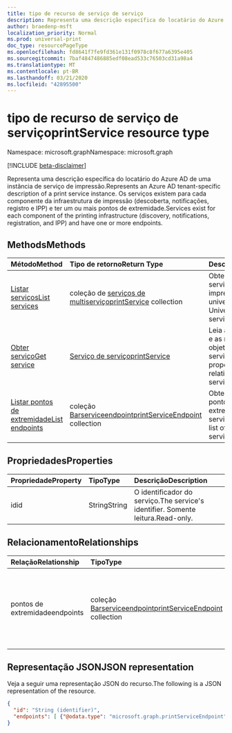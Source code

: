 ```yaml
---
title: tipo de recurso de serviço de serviço
description: Representa uma descrição específica do locatário do Azure AD de uma instância de serviço de impressão. Existem serviços para cada componente da infraestrutura de impressão (por exemplo, descoberta, notificações, registro e IPP) e ter um ou mais pontos de extremidade.
author: braedenp-msft
localization_priority: Normal
ms.prod: universal-print
doc_type: resourcePageType
ms.openlocfilehash: fd8641f7fe9fd361e131f0978c8f677a6395e405
ms.sourcegitcommit: 7baf4847486885edf08ead533c76503cd31a98a4
ms.translationtype: MT
ms.contentlocale: pt-BR
ms.lasthandoff: 03/21/2020
ms.locfileid: "42895500"
---
```

# <a name="printservice-resource-type"></a><span data-ttu-id="1026e-104">tipo de recurso de serviço de serviço</span><span class="sxs-lookup"><span data-stu-id="1026e-104">printService resource type</span></span>

<span data-ttu-id="1026e-105">Namespace: microsoft.graph</span><span class="sxs-lookup"><span data-stu-id="1026e-105">Namespace: microsoft.graph</span></span>

[!INCLUDE [beta-disclaimer](../../includes/beta-disclaimer.md)]

<span data-ttu-id="1026e-106">Representa uma descrição específica do locatário do Azure AD de uma instância de serviço de impressão.</span><span class="sxs-lookup"><span data-stu-id="1026e-106">Represents an Azure AD tenant-specific description of a print service instance.</span></span> <span data-ttu-id="1026e-107">Os serviços existem para cada componente da infraestrutura de impressão (descoberta, notificações, registro e IPP) e ter um ou mais pontos de extremidade.</span><span class="sxs-lookup"><span data-stu-id="1026e-107">Services exist for each component of the printing infrastructure (discovery, notifications, registration, and IPP) and have one or more endpoints.</span></span>

## <a name="methods"></a><span data-ttu-id="1026e-108">Methods</span><span class="sxs-lookup"><span data-stu-id="1026e-108">Methods</span></span>

| <span data-ttu-id="1026e-109">Método</span><span class="sxs-lookup"><span data-stu-id="1026e-109">Method</span></span>       | <span data-ttu-id="1026e-110">Tipo de retorno</span><span class="sxs-lookup"><span data-stu-id="1026e-110">Return Type</span></span> | <span data-ttu-id="1026e-111">Descrição</span><span class="sxs-lookup"><span data-stu-id="1026e-111">Description</span></span> |
|:-------------|:------------|:------------|
| [<span data-ttu-id="1026e-112">Listar serviços</span><span class="sxs-lookup"><span data-stu-id="1026e-112">List services</span></span>](../api/print-list-services.md) | <span data-ttu-id="1026e-113">coleção de [serviços de multiserviço](printservice.md)</span><span class="sxs-lookup"><span data-stu-id="1026e-113">[printService](printservice.md) collection</span></span> | <span data-ttu-id="1026e-114">Obtenha uma lista de serviços de impressão universal.</span><span class="sxs-lookup"><span data-stu-id="1026e-114">Get a list of Universal Print services.</span></span> |
| [<span data-ttu-id="1026e-115">Obter serviço</span><span class="sxs-lookup"><span data-stu-id="1026e-115">Get service</span></span>](../api/printservice-get.md) | [<span data-ttu-id="1026e-116">Serviço de serviço</span><span class="sxs-lookup"><span data-stu-id="1026e-116">printService</span></span>](printservice.md) | <span data-ttu-id="1026e-117">Leia as propriedades e as relações do objeto de serviço.</span><span class="sxs-lookup"><span data-stu-id="1026e-117">Read the properties and relationships of service object.</span></span> |
| [<span data-ttu-id="1026e-118">Listar pontos de extremidade</span><span class="sxs-lookup"><span data-stu-id="1026e-118">List endpoints</span></span>](../api/printservice-list-endpoints.md) | <span data-ttu-id="1026e-119">coleção [Barserviceendpoint](printserviceendpoint.md)</span><span class="sxs-lookup"><span data-stu-id="1026e-119">[printServiceEndpoint](printserviceendpoint.md) collection</span></span> | <span data-ttu-id="1026e-120">Obter uma lista de pontos de extremidade que um serviço fornece.</span><span class="sxs-lookup"><span data-stu-id="1026e-120">Get a list of endpoints that a service provides.</span></span> |

## <a name="properties"></a><span data-ttu-id="1026e-121">Propriedades</span><span class="sxs-lookup"><span data-stu-id="1026e-121">Properties</span></span>
| <span data-ttu-id="1026e-122">Propriedade</span><span class="sxs-lookup"><span data-stu-id="1026e-122">Property</span></span>     | <span data-ttu-id="1026e-123">Tipo</span><span class="sxs-lookup"><span data-stu-id="1026e-123">Type</span></span>        | <span data-ttu-id="1026e-124">Descrição</span><span class="sxs-lookup"><span data-stu-id="1026e-124">Description</span></span> |
|:-------------|:------------|:------------|
|<span data-ttu-id="1026e-125">id</span><span class="sxs-lookup"><span data-stu-id="1026e-125">id</span></span>|<span data-ttu-id="1026e-126">String</span><span class="sxs-lookup"><span data-stu-id="1026e-126">String</span></span>|<span data-ttu-id="1026e-127">O identificador do serviço.</span><span class="sxs-lookup"><span data-stu-id="1026e-127">The service's identifier.</span></span> <span data-ttu-id="1026e-128">Somente leitura.</span><span class="sxs-lookup"><span data-stu-id="1026e-128">Read-only.</span></span>|

## <a name="relationships"></a><span data-ttu-id="1026e-129">Relacionamento</span><span class="sxs-lookup"><span data-stu-id="1026e-129">Relationships</span></span>
| <span data-ttu-id="1026e-130">Relação</span><span class="sxs-lookup"><span data-stu-id="1026e-130">Relationship</span></span> | <span data-ttu-id="1026e-131">Tipo</span><span class="sxs-lookup"><span data-stu-id="1026e-131">Type</span></span>        | <span data-ttu-id="1026e-132">Descrição</span><span class="sxs-lookup"><span data-stu-id="1026e-132">Description</span></span> |
|:-------------|:------------|:------------|
|<span data-ttu-id="1026e-133">pontos de extremidade</span><span class="sxs-lookup"><span data-stu-id="1026e-133">endpoints</span></span>|<span data-ttu-id="1026e-134">coleção [Barserviceendpoint](printserviceendpoint.md)</span><span class="sxs-lookup"><span data-stu-id="1026e-134">[printServiceEndpoint](printserviceendpoint.md) collection</span></span>| <span data-ttu-id="1026e-135">Pontos de extremidade que podem ser usados para acessar o serviço.</span><span class="sxs-lookup"><span data-stu-id="1026e-135">Endpoints that can be used to access the service.</span></span> <span data-ttu-id="1026e-136">Somente leitura.</span><span class="sxs-lookup"><span data-stu-id="1026e-136">Read-only.</span></span> <span data-ttu-id="1026e-137">Anulável.</span><span class="sxs-lookup"><span data-stu-id="1026e-137">Nullable.</span></span>|

## <a name="json-representation"></a><span data-ttu-id="1026e-138">Representação JSON</span><span class="sxs-lookup"><span data-stu-id="1026e-138">JSON representation</span></span>

<span data-ttu-id="1026e-139">Veja a seguir uma representação JSON do recurso.</span><span class="sxs-lookup"><span data-stu-id="1026e-139">The following is a JSON representation of the resource.</span></span>

<!-- {
  "blockType": "resource",
  "optionalProperties": [

  ],
  "@odata.type": "microsoft.graph.printService",
  "keyProperty": "id",
  "baseType":"microsoft.graph.entity"
}-->

```json
{
  "id": "String (identifier)",
  "endpoints": [ {"@odata.type": "microsoft.graph.printServiceEndpoint"} ]
}

```

<!-- uuid: 8fcb5dbc-d5aa-4681-8e31-b001d5168d79
2015-10-25 14:57:30 UTC -->
<!-- {
  "type": "#page.annotation",
  "description": "printService resource",
  "keywords": "",
  "section": "documentation",
  "tocPath": ""
}-->